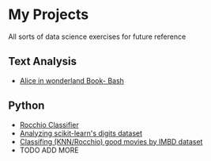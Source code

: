   # My Projects
  All sorts of data science exercises for future reference
  ## Text Analysis
  * [Alice in wonderland Book- Bash](/Text_Analysis)
  ## Python
  * [Rocchio Classifier](/Lab5)
  * [Analyzing scikit-learn's digits dataset](/lab6)
  * [Classifing (KNN/Rocchio) good movies by IMBD dataset](/HW4)
  * TODO ADD MORE
